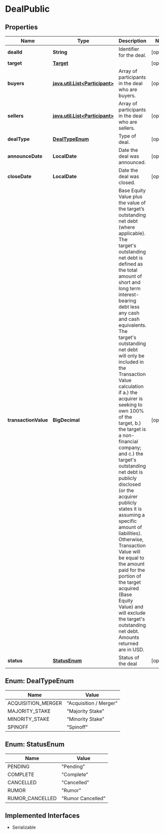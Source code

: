 

# DealPublic


## Properties

Name | Type | Description | Notes
------------ | ------------- | ------------- | -------------
**dealId** | **String** | Identifier for the deal. |  [optional]
**target** | [**Target**](Target.md) |  |  [optional]
**buyers** | [**java.util.List&lt;Participant&gt;**](Participant.md) | Array of participants in the deal who are buyers. |  [optional]
**sellers** | [**java.util.List&lt;Participant&gt;**](Participant.md) | Array of participants in the deal who are sellers. |  [optional]
**dealType** | [**DealTypeEnum**](#DealTypeEnum) | Type of deal. |  [optional]
**announceDate** | **LocalDate** | Date the deal was announced. |  [optional]
**closeDate** | **LocalDate** | Date the deal was closed. |  [optional]
**transactionValue** | **BigDecimal** | Base Equity Value plus the value of the target’s outstanding net debt (where applicable). The target&#39;s outstanding net debt is defined as the total amount of short and long term interest-bearing debt less any cash and cash equivalents. The target&#39;s outstanding net debt will only be included in the Transaction Value calculation if a.) the acquirer is seeking to own 100% of the target, b.) the target is a non-financial company; and c.) the target&#39;s outstanding net debt is publicly disclosed (or the acquirer publicly states it is assuming a specific amount of liabilities). Otherwise, Transaction Value will be equal to the amount paid for the portion of the target acquired (Base Equity Value) and will exclude the target&#39;s outstanding net debt. Amounts returned are in USD. |  [optional]
**status** | [**StatusEnum**](#StatusEnum) | Status of the deal  |  [optional]



## Enum: DealTypeEnum

Name | Value
---- | -----
ACQUISITION_MERGER | &quot;Acquisition / Merger&quot;
MAJORITY_STAKE | &quot;Majority Stake&quot;
MINORITY_STAKE | &quot;Minority Stake&quot;
SPINOFF | &quot;Spinoff&quot;



## Enum: StatusEnum

Name | Value
---- | -----
PENDING | &quot;Pending&quot;
COMPLETE | &quot;Complete&quot;
CANCELLED | &quot;Cancelled&quot;
RUMOR | &quot;Rumor&quot;
RUMOR_CANCELLED | &quot;Rumor Cancelled&quot;


## Implemented Interfaces

* Serializable


